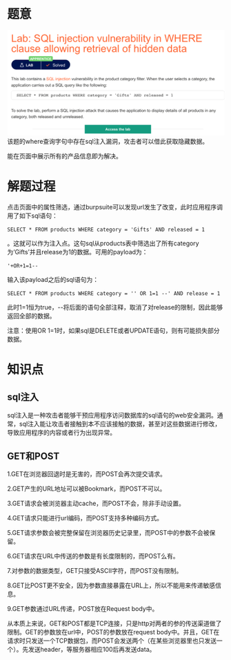 # 题意
![](pic/sql1.png)
该题的where查询字句中存在sql注入漏洞，攻击者可以借此获取隐藏数据。

能在页面中展示所有的产品信息即为解决。


# 解题过程
点击页面中的属性筛选，通过burpsuite可以发现url发生了改变，此时应用程序调用了如下sql语句：
```
SELECT * FROM products WHERE category = 'Gifts' AND released = 1
```
。这就可以作为注入点。这句sql从products表中筛选出了所有category为‘Gifts’并且release为1的数据。可用的payload为：

```
'+OR+1=1--
```

输入该payload之后的sql语句为：
```
SELECT * FROM products WHERE category = '' OR 1=1 --' AND release = 1
```
此时1=1恒为true，--将后面的语句全部注释，取消了对release的限制，因此能够返回全部的数据。

注意：使用OR 1=1时，如果sql是DELETE或者UPDATE语句，则有可能损失部分数据。
# 知识点

## sql注入

sql注入是一种攻击者能够干预应用程序访问数据库的sql语句的web安全漏洞。通常，sql注入能让攻击者接触到本不应该接触的数据，甚至对这些数据进行修改，导致应用程序的内容或者行为出现异常。


## GET和POST

1.GET在浏览器回退时是无害的，而POST会再次提交请求。


2.GET产生的URL地址可以被Bookmark，而POST不可以。


3.GET请求会被浏览器主动cache，而POST不会，除非手动设置。


4.GET请求只能进行url编码，而POST支持多种编码方式。


5.GET请求参数会被完整保留在浏览器历史记录里，而POST中的参数不会被保留。


6.GET请求在URL中传送的参数是有长度限制的，而POST么有。


7.对参数的数据类型，GET只接受ASCII字符，而POST没有限制。


8.GET比POST更不安全，因为参数直接暴露在URL上，所以不能用来传递敏感信息。


9.GET参数通过URL传递，POST放在Request body中。


从本质上来说，GET和POST都是TCP连接，只是http对两者的参的传送渠道做了限制。GET的参数放在url中，POST的参数放在request body中。并且，GET在请求时只发送一个TCP数据包，而POST会发送两个（在某些浏览器里也只发送一个）。先发送header，等服务器相应100后再发送data。  